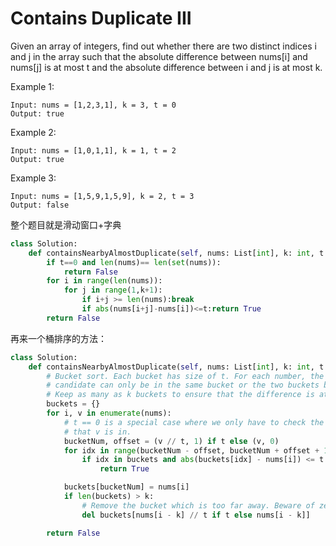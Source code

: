 # Contains Duplicate III

Given an array of integers, find out whether there are two distinct indices i and j in the array such that the absolute difference between nums[i] and nums[j] is at most t and the absolute difference between i and j is at most k.

Example 1:
```
Input: nums = [1,2,3,1], k = 3, t = 0
Output: true
```
Example 2:
```
Input: nums = [1,0,1,1], k = 1, t = 2
Output: true
```
Example 3:
```
Input: nums = [1,5,9,1,5,9], k = 2, t = 3
Output: false
```

整个题目就是滑动窗口+字典

```Python
class Solution:
    def containsNearbyAlmostDuplicate(self, nums: List[int], k: int, t: int) -> bool:
        if t==0 and len(nums)== len(set(nums)):
            return False
        for i in range(len(nums)):
            for j in range(1,k+1):
                if i+j >= len(nums):break
                if abs(nums[i+j]-nums[i])<=t:return True
        return False
```

再来一个桶排序的方法：

```Python
class Solution:
    def containsNearbyAlmostDuplicate(self, nums: List[int], k: int, t: int) -> bool:
        # Bucket sort. Each bucket has size of t. For each number, the possible
        # candidate can only be in the same bucket or the two buckets besides.
        # Keep as many as k buckets to ensure that the difference is at most k.
        buckets = {}
        for i, v in enumerate(nums):
            # t == 0 is a special case where we only have to check the bucket
            # that v is in.
            bucketNum, offset = (v // t, 1) if t else (v, 0)
            for idx in range(bucketNum - offset, bucketNum + offset + 1):
                if idx in buckets and abs(buckets[idx] - nums[i]) <= t:
                    return True

            buckets[bucketNum] = nums[i]
            if len(buckets) > k:
                # Remove the bucket which is too far away. Beware of zero t.
                del buckets[nums[i - k] // t if t else nums[i - k]]

        return False

```
